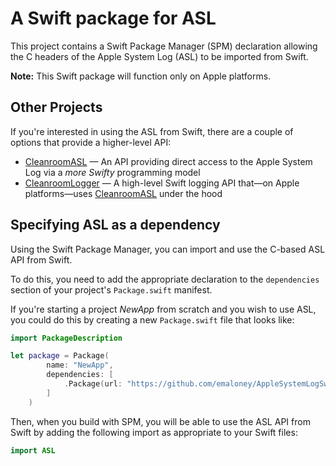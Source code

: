 # A Swift package for ASL

This project contains a Swift Package Manager (SPM) declaration allowing the C headers of the Apple System Log (ASL) to be imported from Swift.

**Note:** This Swift package will function only on Apple platforms.

## Other Projects

If you're interested in using the ASL from Swift, there are a couple of options that provide a higher-level API:

- [CleanroomASL](https://github.com/emaloney/CleanroomASL) — An API providing direct access to the Apple System Log via a *more Swifty* programming model
- [CleanroomLogger](https://github.com/emaloney/CleanroomLogger) — A high-level Swift logging API that—on Apple platforms—uses [CleanroomASL](https://github.com/emaloney/CleanroomASL) under the hood

## Specifying ASL as a dependency

Using the Swift Package Manager, you can import and use the C-based ASL API from Swift.

To do this, you need to add the appropriate declaration to the `dependencies` section of your project's `Package.swift` manifest.

If you're starting a project *NewApp* from scratch and you wish to use ASL, you could do this by creating a new `Package.swift` file that looks like:

```swift
import PackageDescription

let package = Package(
        name: "NewApp",
        dependencies: [
            .Package(url: "https://github.com/emaloney/AppleSystemLogSwiftPackage", majorVersion: 1)
        ]
    )
```

Then, when you build with SPM, you will be able to use the ASL API from Swift by adding the following import as appropriate to your Swift files:

```swift
import ASL
```
